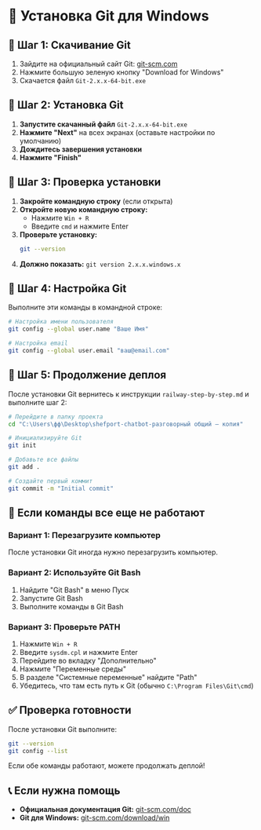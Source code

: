# 🔧 Установка Git для Windows

## 🎯 Шаг 1: Скачивание Git

1. Зайдите на официальный сайт Git: [git-scm.com](https://git-scm.com)
2. Нажмите большую зеленую кнопку "Download for Windows"
3. Скачается файл `Git-2.x.x-64-bit.exe`

## 🎯 Шаг 2: Установка Git

1. **Запустите скачанный файл** `Git-2.x.x-64-bit.exe`
2. **Нажмите "Next"** на всех экранах (оставьте настройки по умолчанию)
3. **Дождитесь завершения установки**
4. **Нажмите "Finish"**

## 🎯 Шаг 3: Проверка установки

1. **Закройте командную строку** (если открыта)
2. **Откройте новую командную строку:**
   - Нажмите `Win + R`
   - Введите `cmd` и нажмите Enter
3. **Проверьте установку:**
   ```bash
   git --version
   ```
4. **Должно показать:** `git version 2.x.x.windows.x`

## 🎯 Шаг 4: Настройка Git

Выполните эти команды в командной строке:

```bash
# Настройка имени пользователя
git config --global user.name "Ваше Имя"

# Настройка email
git config --global user.email "ваш@email.com"
```

## 🎯 Шаг 5: Продолжение деплоя

После установки Git вернитесь к инструкции `railway-step-by-step.md` и выполните шаг 2:

```bash
# Перейдите в папку проекта
cd "C:\Users\фф\Desktop\shefport-chatbot-разговорный общий — копия"

# Инициализируйте Git
git init

# Добавьте все файлы
git add .

# Создайте первый коммит
git commit -m "Initial commit"
```

## 🚨 Если команды все еще не работают

### Вариант 1: Перезагрузите компьютер
После установки Git иногда нужно перезагрузить компьютер.

### Вариант 2: Используйте Git Bash
1. Найдите "Git Bash" в меню Пуск
2. Запустите Git Bash
3. Выполните команды в Git Bash

### Вариант 3: Проверьте PATH
1. Нажмите `Win + R`
2. Введите `sysdm.cpl` и нажмите Enter
3. Перейдите во вкладку "Дополнительно"
4. Нажмите "Переменные среды"
5. В разделе "Системные переменные" найдите "Path"
6. Убедитесь, что там есть путь к Git (обычно `C:\Program Files\Git\cmd`)

## ✅ Проверка готовности

После установки Git выполните:

```bash
git --version
git config --list
```

Если обе команды работают, можете продолжать деплой!

## 📞 Если нужна помощь

- **Официальная документация Git:** [git-scm.com/doc](https://git-scm.com/doc)
- **Git для Windows:** [git-scm.com/download/win](https://git-scm.com/download/win) 